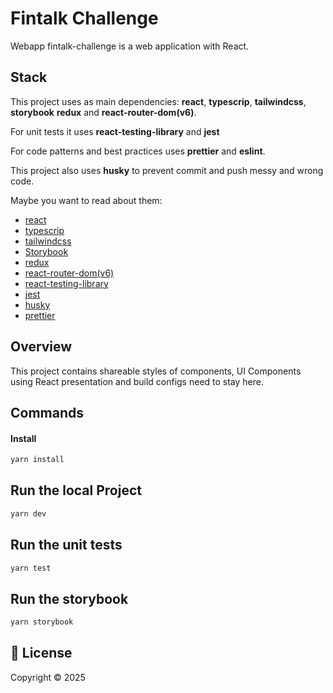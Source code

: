 # Fintalk Challenge

Webapp fintalk-challenge is a web application with React.

## Stack

This project uses as main dependencies: **react**, **typescrip**, **tailwindcss**, **storybook** **redux** and **react-router-dom(v6)**.

For unit tests it uses **react-testing-library** and **jest**

For code patterns and best practices uses **prettier** and **eslint**.

This project also uses **husky** to prevent commit and push messy and wrong code.

Maybe you want to read about them:

- [react](https://reactjs.org/)
- [typescrip](https://www.typescriptlang.org/)
- [tailwindcss](https://tailwindcss.com/)
- [Storybook](https://storybook.js.org/)
- [redux](https://redux.js.org/)
- [react-router-dom(v6)](https://reactrouter.com/en/main)
- [react-testing-library](https://testing-library.com/docs/react-testing-library/intro/)
- [jest](https://jestjs.io/)
- [husky](https://github.com/typicode/husky)
- [prettier](https://prettier.io/)

## Overview

This project contains shareable styles of components, UI Components using React presentation and build configs need to stay here.

## Commands

#### Install

```sh
yarn install
```

## Run the local Project

```sh
yarn dev
```

## Run the unit tests

```sh
yarn test
```

## Run the storybook

```sh
yarn storybook
```

## 📝 License

Copyright © 2025